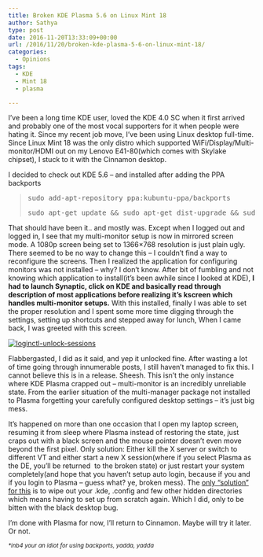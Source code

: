 ```yaml
---
title: Broken KDE Plasma 5.6 on Linux Mint 18
author: Sathya
type: post
date: 2016-11-20T13:33:09+00:00
url: /2016/11/20/broken-kde-plasma-5-6-on-linux-mint-18/
categories:
  - Opinions
tags:
  - KDE
  - Mint 18
  - plasma

---
```

I&#8217;ve been a long time KDE user, loved the KDE 4.0 SC when it first arrived and probably one of the most vocal supporters for it when people were hating it. Since my recent job move, I&#8217;ve been using Linux desktop full-time. Since Linux Mint 18 was the only distro which supported WiFi/Display/Multi-monitor/HDMI out on my Lenovo E41-80(which comes with Skylake chipset), I stuck to it with the Cinnamon desktop.

I decided to check out KDE 5.6 &#8211; and installed after adding the PPA backports

> <pre>sudo add-apt-repository ppa:kubuntu-ppa/backports</pre>
> 
> <pre>sudo apt-get update && sudo apt-get dist-upgrade && sudo apt-get install kubuntu-desktop</pre>

That should have been it.. and mostly was. Except when I logged out and logged in, I see that my multi-monitor setup is now in mirrored screen mode. A 1080p screen being set to 1366&#215;768 resolution is just plain ugly. There seemed to be no way to change this &#8211; I couldn&#8217;t find a way to reconfigure the screens. Then I realized the application for configuring monitors was not installed &#8211; why? I don&#8217;t know. After bit of fumbling and not knowing which application to install(it&#8217;s been awhile since I looked at KDE), **I had to launch Synaptic, click on KDE and basically read through description of most applications before realizing it&#8217;s kscreen which handles multi-monitor setups.** With this installed, finally I was able to set the proper resolution and I spent some more time digging through the settings, setting up shortcuts and stepped away for lunch, When I came back, I was greeted with this screen.

[<img class="aligncenter size-full wp-image-1476" src="https://sathyasays.com/wp-content/uploads/2016/10/loginctl-unlock-sessions.jpg" alt="loginctl-unlock-sessions"   />][1]

Flabbergasted, I did as it said, and yep it unlocked fine. After wasting a lot of time going through innumerable posts, I still haven&#8217;t managed to fix this. I cannot believe this is in a release. Sheesh. This isn&#8217;t the only instance where KDE Plasma crapped out &#8211; multi-monitor is an incredibly unreliable state. From the earlier situation of the multi-manager package not installed to Plasma forgetting your carefully configured desktop settings &#8211; it&#8217;s just big mess.

It&#8217;s happened on more than one occasion that I open my laptop screen, resuming it from sleep where Plasma instead of restoring the state, just craps out with a black screen and the mouse pointer doesn&#8217;t even move beyond the first pixel. Only solution: Either kill the X server or switch to different VT and either start a new X session(where if you select Plasma as the DE, you&#8217;ll be returned  to the broken state) or just restart your system completely(and hope that you haven&#8217;t setup auto login, because if you and if you login to Plasma &#8211; guess what? ye, broken mess). The <a href="https://askubuntu.com/questions/614447/black-screen-after-login-kubuntu-15-04" target="_blank">only &#8220;solution&#8221; for this</a> is to wipe out your .kde, .config and few other hidden directories which means having to set up from scratch again. Which I did, only to be bitten with the black desktop bug.

I&#8217;m done with Plasma for now, I&#8217;ll return to Cinnamon. Maybe will try it later. Or not.

_<sup>*inb4 your an idiot for using backports, yadda, yadda</sup>_

&nbsp;

 [1]: https://sathyasays.com/wp-content/uploads/2016/10/loginctl-unlock-sessions.jpg

